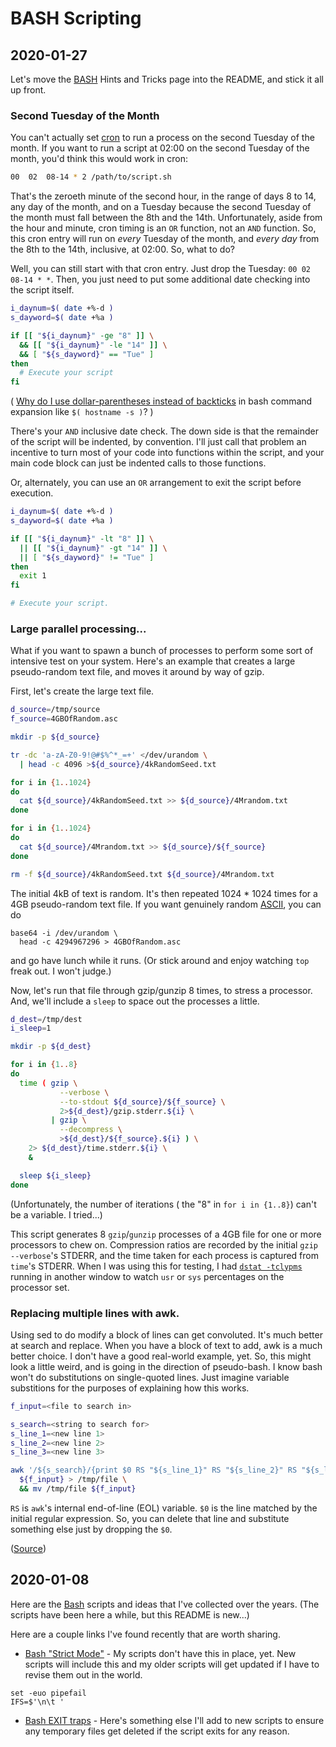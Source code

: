 # BASH Scripting

## 2020-01-27

Let's move the [BASH][] Hints and Tricks page into the README, and stick it all up
front.

[BASH]: http://www.tldp.org/LDP/Bash-Beginners-Guide/html/index.html

### Second Tuesday of the Month
<!-- ----1----5----2----5----3----5----4----5----5----5----6----5----7----5- -->

You can't actually set [cron][] to run a process on the second Tuesday
of the month. If you want to run a script at 02:00 on the second Tuesday
of the month, you'd think this would work in cron:

```bash
00  02  08-14 * 2 /path/to/script.sh
```

That's the zeroeth minute of the second hour, in the range of days 8 to
14, any day of the month, and on a Tuesday because the second Tuesday of
the month must fall between the 8th and the 14th. Unfortunately, aside
from the hour and minute, cron timing is an `OR` function, not an `AND`
function. So, this cron entry will run on *every* Tuesday of the month,
and *every day* from the 8th to the 14th, inclusive, at 02:00. So, what
to do?

Well, you can still start with that cron entry. Just drop the Tuesday:
`00 02 08-14 * *`. Then, you just need to put some additional date
checking into the script itself.

```bash
i_daynum=$( date +%-d )
s_dayword=$( date +%a )

if [[ "${i_daynum}" -ge "8" ]] \
  && [[ "${i_daynum}" -le "14" ]] \
  && [ "${s_dayword}" == "Tue" ]
then
  # Execute your script
fi

```
<!-- ----1----5----2----5----3----5----4----5----5----5----6----5----7----5- -->

( [Why do I use dollar-parentheses instead of backticks][faq082] in bash command
expansion like `$( hostname -s )`? )

There's your `AND` inclusive date check. The down side is that the
remainder of the script will be indented, by convention. I'll just call
that problem an incentive to turn most of your code into functions
within the script, and your main code block can just be indented calls
to those functions.

Or, alternately, you can use an `OR` arrangement to exit the script before execution.

```bash
i_daynum=$( date +%-d )
s_dayword=$( date +%a )

if [[ "${i_daynum}" -lt "8" ]] \
  || [[ "${i_daynum}" -gt "14" ]] \
  || [ "${s_dayword}" != "Tue" ]
then
  exit 1
fi

# Execute your script.

```

[faq082]: http://mywiki.wooledge.org/BashFAQ/082
[cron]: https://en.wikipedia.org/wiki/Cron


### Large parallel processing...
<!-- ----1----5----2----5----3----5----4----5----5----5----6----5----7----5- -->

What if you want to spawn a bunch of processes to perform some sort of
intensive test on your system. Here's an example that creates a large
pseudo-random text file, and moves it around by way of gzip.

First, let's create the large text file.

```bash
d_source=/tmp/source
f_source=4GBOfRandom.asc

mkdir -p ${d_source}

tr -dc 'a-zA-Z0-9!@#$%^*_=+' </dev/urandom \
  | head -c 4096 >${d_source}/4kRandomSeed.txt

for i in {1..1024}
do
  cat ${d_source}/4kRandomSeed.txt >> ${d_source}/4Mrandom.txt
done

for i in {1..1024}
do
  cat ${d_source}/4Mrandom.txt >> ${d_source}/${f_source}
done

rm -f ${d_source}/4kRandomSeed.txt ${d_source}/4Mrandom.txt
```

The initial 4kB of text is random. It's then repeated 1024 * 1024 times
for a 4GB pseudo-random text file. If you want genuinely random
[ASCII][], you can do

```
base64 -i /dev/urandom \
  head -c 4294967296 > 4GBOfRandom.asc

```

and go have lunch while it runs. (Or stick around and enjoy watching
`top` freak out. I won't judge.)

<!-- ----1----5----2----5----3----5----4----5----5----5----6----5----7----5- -->

Now, let's run that file through gzip/gunzip 8 times, to stress a
processor. And, we'll include a `sleep` to space out the processes a
little.

```bash
d_dest=/tmp/dest
i_sleep=1

mkdir -p ${d_dest}

for i in {1..8}
do
  time ( gzip \
           --verbose \
           --to-stdout ${d_source}/${f_source} \
           2>${d_dest}/gzip.stderr.${i} \
         | gzip \
           --decompress \
           >${d_dest}/${f_source}.${i} ) \
    2> ${d_dest}/time.stderr.${i} \
    &

  sleep ${i_sleep}
done

```

(Unfortunately, the number of iterations ( the "8" in `for i in {1..8}`)
can't be a variable. I tried...)

This script generates 8 `gzip`/`gunzip` processes of a 4GB file for one
or more processors to chew on. Compression ratios are recorded by the
initial `gzip --verbose`'s STDERR, and the time taken for each process
is captured from `time`'s STDERR. When I was using this for testing, I
had [`dstat -tclypms`][dstat] running in another window to watch `usr` or
`sys` percentages on the processor set.

[ASCII]: https://en.wikipedia.org/wiki/ASCII/
[dstat]: http://dag.wiee.rs/home-made/dstat/


### Replacing multiple lines with awk.
<!-- ----1----5----2----5----3----5----4----5----5----5----6----5----7----5- -->

Using sed to do modify a block of lines can get convoluted. It's much
better at search and replace. When you have a block of text to add, awk
is a much better choice. I don't have a good real-world example, yet.
So, this might look a little weird, and is going in the direction of
pseudo-bash. I know bash won't do substitutions on single-quoted lines.
Just imagine variable substitions for the purposes of explaining how
this works.

```bash
f_input=<file to search in>

s_search=<string to search for>
s_line_1=<new line 1>
s_line_2=<new line 2>
s_line_3=<new line 3>

awk '/${s_search}/{print $0 RS "${s_line_1}" RS "${s_line_2}" RS "${s_line_3}";next}1' \
  ${f_input} > /tmp/file \
  && mv /tmp/file ${f_input}

```

`RS` is `awk`'s internal end-of-line (EOL) variable. `$0` is the line
matched by the initial regular expression. So, you can delete that line
and substitute something else just by dropping the `$0`.

([Source](http://stackoverflow.com/questions/22497246/insert-multiple-lines-into-a-file-after-specified-pattern-using-shell-script))


## 2020-01-08
<!-- ----1----5----2----5----3----5----4----5----5----5----6----5----7----5- -->

Here are the [Bash][20200108a] scripts and ideas that I've collected
over the years. (The scripts have been here a while, but this README is
new...)

Here are a couple links I've found recently that are worth sharing.

- [Bash "Strict Mode"][20200108b] - My scripts don't have this in
place, yet. New scripts will include this and my older scripts will get
updated if I have to revise them out in the world.

```
set -euo pipefail
IFS=$'\n\t '

```

- [Bash EXIT traps][20200108c] - Here's something else I'll add to new
scripts to ensure any temporary files get deleted if the script exits
for any reason.


[20200108a]: http://tldp.org/LDP/Bash-Beginners-Guide/html/index.html
[20200108b]: http://redsymbol.net/articles/unofficial-bash-strict-mode/
[20200108c]: http://redsymbol.net/articles/bash-exit-traps/
